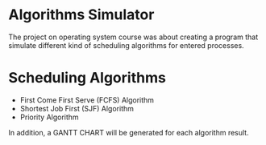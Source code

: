 # Algorithms Simulator
The project on operating system course was about creating a program that simulate different kind of scheduling algorithms for entered processes.

# Scheduling Algorithms
* First Come First Serve (FCFS) Algorithm
* Shortest Job First (SJF) Algorithm
* Priority Algorithm

In addition, a GANTT CHART will be generated for each algorithm result.
